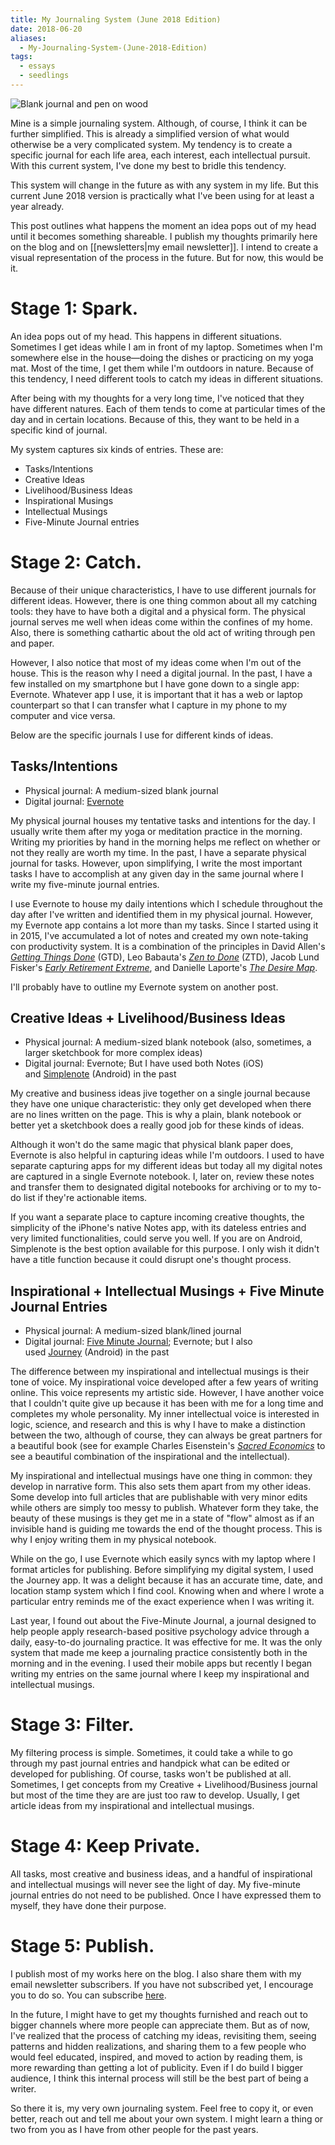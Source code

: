 ```yaml
---
title: My Journaling System (June 2018 Edition)
date: 2018-06-20
aliases:
  - My-Journaling-System-(June-2018-Edition)
tags:
  - essays
  - seedlings
---
```

![Blank journal and pen on wood](blank_journal_and_pen_on_wood.jpg)

Mine is a simple journaling system. Although, of course, I think it can be further simplified. This is already a simplified version of what would otherwise be a very complicated system. My tendency is to create a specific journal for each life area, each interest, each intellectual pursuit. With this current system, I've done my best to bridle this tendency.

This system will change in the future as with any system in my life. But this current June 2018 version is practically what I've been using for at least a year already.

This post outlines what happens the moment an idea pops out of my head until it becomes something shareable. I publish my thoughts primarily here on the blog and on [[newsletters|my email newsletter]]. I intend to create a visual representation of the process in the future. But for now, this would be it.

# Stage 1: Spark.

An idea pops out of my head. This happens in different situations. Sometimes I get ideas while I am in front of my laptop. Sometimes when I'm somewhere else in the house—doing the dishes or practicing on my yoga mat. Most of the time, I get them while I'm outdoors in nature. Because of this tendency, I need different tools to catch my ideas in different situations.

After being with my thoughts for a very long time, I've noticed that they have different natures. Each of them tends to come at particular times of the day and in certain locations. Because of this, they want to be held in a specific kind of journal.

My system captures six kinds of entries. These are:

- Tasks/Intentions
- Creative Ideas
- Livelihood/Business Ideas
- Inspirational Musings
- Intellectual Musings
- Five-Minute Journal entries

# Stage 2: Catch.

Because of their unique characteristics, I have to use different journals for different ideas. However, there is one thing common about all my catching tools: they have to have both a digital and a physical form. The physical journal serves me well when ideas come within the confines of my home. Also, there is something cathartic about the old act of writing through pen and paper.

However, I also notice that most of my ideas come when I'm out of the house. This is the reason why I need a digital journal. In the past, I have a few installed on my smartphone but I have gone down to a single app: Evernote. Whatever app I use, it is important that it has a web or laptop counterpart so that I can transfer what I capture in my phone to my computer and vice versa.

Below are the specific journals I use for different kinds of ideas.

## Tasks/Intentions

- Physical journal: A medium-sized blank journal
- Digital journal: [Evernote](https://evernote.com)

My physical journal houses my tentative tasks and intentions for the day. I usually write them after my yoga or meditation practice in the morning. Writing my priorities by hand in the morning helps me reflect on whether or not they really are worth my time. In the past, I have a separate physical journal for tasks. However, upon simplifying, I write the most important tasks I have to accomplish at any given day in the same journal where I write my five-minute journal entries.

I use Evernote to house my daily intentions which I schedule throughout the day after I've written and identified them in my physical journal. However, my Evernote app contains a lot more than my tasks. Since I started using it in 2015, I've accumulated a lot of notes and created my own note-taking con productivity system. It is a combination of the principles in David Allen's [_Getting Things Done_](http://amzn.to/2iRZwgR) (GTD), Leo Babauta's [_Zen to Done_](http://amzn.to/2iNQKOo) (ZTD), Jacob Lund Fisker's [_Early Retirement Extreme_](http://amzn.to/2i2wFVZ), and Danielle Laporte's [_The Desire Map_](http://amzn.to/2jlw8jS).

I'll probably have to outline my Evernote system on another post.

## Creative Ideas + Livelihood/Business Ideas

- Physical journal: A medium-sized blank notebook (also, sometimes, a larger sketchbook for more complex ideas)
- Digital journal: Evernote; But I have used both Notes (iOS) and [Simplenote](https://simplenote.com) (Android) in the past

My creative and business ideas jive together on a single journal because they have one unique characteristic: they only get developed when there are no lines written on the page. This is why a plain, blank notebook or better yet a sketchbook does a really good job for these kinds of ideas.

Although it won't do the same magic that physical blank paper does, Evernote is also helpful in capturing ideas while I'm outdoors. I used to have separate capturing apps for my different ideas but today all my digital notes are captured in a single Evernote notebook. I, later on, review these notes and transfer them to designated digital notebooks for archiving or to my to-do list if they're actionable items.

If you want a separate place to capture incoming creative thoughts, the simplicity of the iPhone's native Notes app, with its dateless entries and very limited functionalities, could serve you well. If you are on Android, Simplenote is the best option available for this purpose. I only wish it didn't have a title function because it could disrupt one's thought process.

## Inspirational + Intellectual Musings + Five Minute Journal Entries

- Physical journal: A medium-sized blank/lined journal
- Digital journal: [Five Minute Journal](https://www.intelligentchange.com/products/the-five-minute-journal); Evernote; but I also used [Journey](https://journey.cloud) (Android) in the past

The difference between my inspirational and intellectual musings is their tone of voice. My inspirational voice developed after a few years of writing online. This voice represents my artistic side. However, I have another voice that I couldn't quite give up because it has been with me for a long time and completes my whole personality. My inner intellectual voice is interested in logic, science, and research and this is why I have to make a distinction between the two, although of course, they can always be great partners for a beautiful book (see for example Charles Eisenstein's _[Sacred Economics](http://amzn.to/2j0yeCa)_ to see a beautiful combination of the inspirational and the intellectual).

My inspirational and intellectual musings have one thing in common: they develop in narrative form. This also sets them apart from my other ideas. Some develop into full articles that are publishable with very minor edits while others are simply too messy to publish. Whatever form they take, the beauty of these musings is they get me in a state of "flow" almost as if an invisible hand is guiding me towards the end of the thought process. This is why I enjoy writing them in my physical notebook.

While on the go, I use Evernote which easily syncs with my laptop where I format articles for publishing. Before simplifying my digital system, I used the Journey app. It was a delight because it has an accurate time, date, and location stamp system which I find cool. Knowing when and where I wrote a particular entry reminds me of the exact experience when I was writing it.

Last year, I found out about the Five-Minute Journal, a journal designed to help people apply research-based positive psychology advice through a daily, easy-to-do journaling practice. It was effective for me. It was the only system that made me keep a journaling practice consistently both in the morning and in the evening. I used their mobile apps but recently I began writing my entries on the same journal where I keep my inspirational and intellectual musings.

# Stage 3: Filter.

My filtering process is simple. Sometimes, it could take a while to go through my past journal entries and handpick what can be edited or developed for publishing. Of course, tasks won't be published at all. Sometimes, I get concepts from my Creative + Livelihood/Business journal but most of the time they are are just too raw to develop. Usually, I get article ideas from my inspirational and intellectual musings.

# Stage 4: Keep Private.

All tasks, most creative and business ideas, and a handful of inspirational and intellectual musings will never see the light of day. My five-minute journal entries do not need to be published. Once I have expressed them to myself, they have done their purpose.

# Stage 5: Publish.

I publish most of my works here on the blog. I also share them with my email newsletter subscribers. If you have not subscribed yet, I encourage you to do so. You can subscribe [here](newsletters.md).

In the future, I might have to get my thoughts furnished and reach out to bigger channels where more people can appreciate them. But as of now, I've realized that the process of catching my ideas, revisiting them, seeing patterns and hidden realizations, and sharing them to a few people who would feel educated, inspired, and moved to action by reading them, is more rewarding than getting a lot of publicity. Even if I do build I bigger audience, I think this internal process will still be the best part of being a writer.

So there it is, my very own journaling system. Feel free to copy it, or even better, reach out and tell me about your own system. I might learn a thing or two from you as I have from other people for the past years.